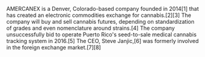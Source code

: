 AMERCANEX is a Denver, Colorado-based company founded in 2014[1] that has created an electronic commodities exchange for cannabis.[2][3] The company will buy and sell cannabis futures, depending on standardization of grades and even nomenclature around strains.[4] The company unsuccessfully bid to operate Puerto Rico's seed-to-sale medical cannabis tracking system in 2016.[5] The CEO, Steve Janjic,[6] was formerly involved in the foreign exchange market.[7][8]
